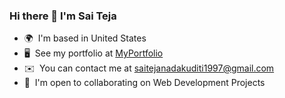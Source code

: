 ### Hi there 👋 I'm Sai Teja

* 🌍  I'm based in United States
* 🖥️  See my portfolio at [MyPortfolio](https://isaitejan.github.io/SaiTejaNadakuditiPortfolio/)
* ✉️  You can contact me at [saitejanadakuditi1997@gmail.com](mailto:saitejanadakuditi1997@gmail.com)
* 🤝  I'm open to collaborating on Web Development Projects
